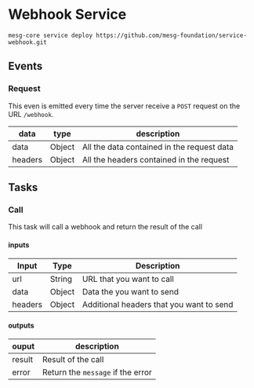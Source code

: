 # Webhook Service

```
mesg-core service deploy https://github.com/mesg-foundation/service-webhook.git
```

## Events

### Request

This even is emitted every time the server receive a `POST` request on the URL `/webhook`.

| data | type | description |
| --- | --- | --- |
| data | Object | All the data contained in the request data |
| headers | Object | All the headers contained in the request |

## Tasks

### Call

This task will call a webhook and return the result of the call

#### inputs

| Input | Type | Description |
| --- | --- | --- |
| url | String | URL that you want to call |
| data | Object | Data the you want to send |
| headers | Object | Additional headers that you want to send |

#### outputs
| ouput | description |
| --- | --- |
| result | Result of the call |
| error | Return the `message` if the error |
